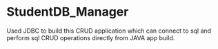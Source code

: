 # StudentDB_Manager
Used JDBC to build this CRUD application which can connect to sql and perform sql CRUD operations directly from JAVA app build.
